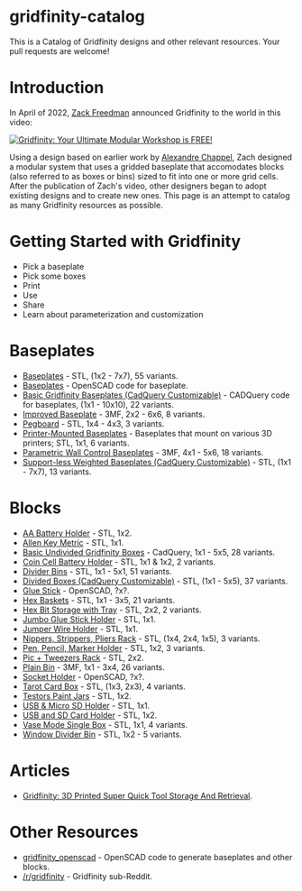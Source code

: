 # gridfinity-catalog
This is a Catalog of Gridfinity designs and other relevant resources. Your pull requests are welcome!

# Introduction
In April of 2022, [Zack Freedman](https://www.youtube.com/c/ZackFreedman/about) announced Gridfinity to the world in this video:

[![Gridfinity: Your Ultimate Modular Workshop is FREE!](https://img.youtube.com/vi/ra_9zU-mnl8/0.jpg)](https://www.youtube.com/watch?v=ra_9zU-mnl8)

Using a design based on earlier work by [Alexandre Chappel](https://www.youtube.com/channel/UCe1Aj6VEO299Yq4WkXdoD3Q), Zach designed a modular system that uses a gridded baseplate that accomodates blocks (also referred to as boxes or bins) sized to fit into one or more grid cells. After the publication of Zach's video, other designers began to adopt existing designs and to create new ones. This page is an attempt to catalog as many Gridfinity resources as possible.

# Getting Started with Gridfinity

* Pick a baseplate
* Pick some boxes
* Print
* Use
* Share
* Learn about parameterization and customization

# Baseplates

* [Baseplates](https://thangs.com/designer/ZackFreedman/3d-model/Gridfinity%2520Baseplates-60925) - STL, (1x2 - 7x7), 55 variants.
* [Baseplates](https://github.com/vector76/gridfinity_openscad/blob/main/gridfinity_baseplate.scad) - OpenSCAD code for baseplate.
* [Basic Gridfinity Baseplates (CadQuery Customizable)](https://www.printables.com/model/170956-basic-gridfinity-baseplates-cadquery-customizable) - CADQuery code for baseplates, (1x1 - 10x10), 22 variants.
* [Improved Baseplate](https://thangs.com/designer/christian.wilhelmsen2012/3d-model/Gridfinity%2520slightly%2520improved%2520frame%2520(no%2520rocking)-64672) - 3MF, 2x2 - 6x6, 8 variants.
* [Pegboard](https://thangs.com/designer/sincityscales/3d-model/gridfinity%2520pegboard-62612) - STL, 1x4 - 4x3, 3 variants.
* [Printer-Mounted Baseplates](https://thangs.com/designer/ZackFreedman/3d-model/Gridfinity%20Printer-Mounted%20Baseplates-60929) - Baseplates that mount on various 3D printers; STL, 1x1, 6 variants.
* [Parametric Wall Control Baseplates](https://thangs.com/designer/pathartl007/3d-model/Gridfinity%20Parametric%20Wall%20Control%20Baseplates-107139) - 3MF, 4x1 - 5x6, 18 variants.
* [Support-less Weighted Baseplates (CadQuery Customizable)](https://thangs.com/designer/jdegs/3d-model/Support-less%20Weighted%20Gridfinity%20Baseplates%20(CadQuery%20Customizable)-65042) - STL, (1x1 - 7x7), 13 variants.

# Blocks

* [AA Battery Holder](https://thangs.com/designer/Pestilence204/3d-model/Gridfinity%25202x1%252010xAA%2520Battery%2520Holder-103178) - STL, 1x2.
* [Allen Key Metric](https://thangs.com/designer/gregbutorin/3d-model/Gridfinity%201x1%20Allen%20Key%20Metric.stl-66340) - STL, 1x1.
* [Basic Undivided Gridfinity Boxes](https://www.printables.com/model/174715-basic-undivided-gridfinity-boxes-cadquery-customiz) - CadQuery, 1x1 - 5x5, 28 variants.
* [Coin Cell Battery Holder](https://thangs.com/designer/bcsmithies/3d-model/Gridfinity%20Coin%20Cell%20Battery%20Holders-72538) - STL, 1x1 & 1x2, 2 variants.
* [Divider Bins](https://thangs.com/designer/ZackFreedman/3d-model/Gridfinity%2520Divider%2520Bins-60721) - STL, 1x1 - 5x1, 51 variants.
* [Divided Boxes (CadQuery Customizable)](https://thangs.com/designer/jdegs/3d-model/Divided%20Gridfinity%20Boxes%20(CadQuery%20Customizable)-64757) - STL, (1x1 - 5x5), 37 variants.
* [Glue Stick](https://github.com/vector76/gridfinity_openscad/blob/main/gridfinity_glue_stick.scad) - OpenSCAD, ?x?.
* [Hex Baskets](https://thangs.com/designer/bigbrisco/3d-model/%2523Gridfinity%2520UPDATED%25204%252F18%252F22!%2520Hex%2520Baskets-61207) - STL, 1x1 - 3x5, 21 variants. 
* [Hex Bit Storage with Tray](https://thangs.com/designer/beakerz/3d-model/Gridfinity%202x2%20Hex%20Bit%20Storage%20with%20Tray-62484) - STL, 2x2, 2 variants.
* [Jumbo Glue Stick Holder](https://thangs.com/designer/kc0rpm/3d-model/Jumbo%20Glue%20Stick%20Holder.stl-74462) - STL, 1x1. 
* [Jumper Wire Holder](https://www.printables.com/model/193846-gridfinity-jumper-wire-holder) - STL, 1x1.
* [Nippers, Strippers, Pliers Rack](https://thangs.com/designer/ZackFreedman/3d-model/Gridfinity%20Nippers%20%2B%20Strippers%20%2B%20Pliers%20Racks-61120) - STL, (1x4, 2x4, 1x5), 3 variants. 
* [Pen, Pencil, Marker Holder](https://thangs.com/designer/ZackFreedman/3d-model/Gridfinity%2520Pen%252C%2520Pencil%252C%2520and%2520Marker%2520Holders-60745) - STL, 1x2, 3 variants.
* [Pic + Tweezers Rack](https://thangs.com/designer/ZackFreedman/3d-model/Gridfinity%20Pick%20%2B%20Tweezer%20Racks-60742) - STL, 2x2.
* [Plain Bin](https://thangs.com/designer/pmcquay/3d-model/gridfinity%20plain%20bins-61698) - 3MF, 1x1 - 3x4, 26 variants.
* [Socket Holder](https://github.com/vector76/gridfinity_openscad/blob/main/gridfinity_socket_holder.scad) - OpenSCAD, ?x?.
* [Tarot Card Box](https://www.printables.com/model/199465-gridfinity-boxes-for-tarot-cards) - STL, (1x3, 2x3), 4 variants.
* [Testors Paint Jars](https://thangs.com/designer/me252613057338/3d-model/Gridfinity%2520Testors%25202x3%2520for%25209-74539) - STL, 1x2.
* [USB & Micro SD Holder](https://thangs.com/designer/thingymaker9000/3d-model/Gridfinity%2520USB%2520%2526%2520Micro%2520SD%2520Holder-62708) - STL, 1x1.
* [USB and SD Card Holder](https://thangs.com/designer/bigbrisco/3d-model/%23Gridfinity%20Usb%20and%20SD%20Card%20Holder%20-61209) - STL, 1x2.
* [Vase Mode Single Box](https://thangs.com/designer/LittleHobbyShop/3d-model/%23gridfinity%20Vase%20Mode%20Single%20Box-65828) - STL, 1x1, 4 variants.
* [Window Divider Bin](https://thangs.com/designer/ZackFreedman/3d-model/Gridfinity%20Window%20Divider%20Bin-60754) - STL, 1x2 - 5 variants.

# Articles

* [Gridfinity: 3D Printed Super Quick Tool Storage And Retrieval](https://hackaday.com/2022/04/18/gridfinity-3d-printed-super-quick-tool-storage-and-retrieval/).

# Other Resources

* [gridfinity_openscad](https://github.com/vector76/gridfinity_openscad) - OpenSCAD code to generate baseplates and other blocks.
* [/r/gridfinity](https://www.reddit.com/r/gridfinity/) - Gridfinity sub-Reddit.
